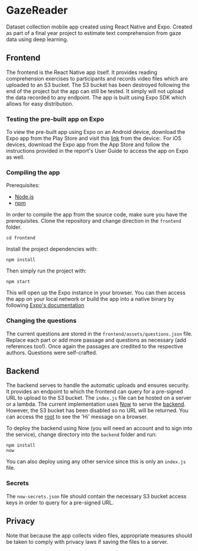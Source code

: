 # GazeReader

Dataset collection mobile app created using React Native and Expo. Created as part of a final year project to estimate text comprehension from gaze data using deep learning.

## Frontend

The frontend is the React Native app itself. It provides reading comprehension exercises to participants and records video files which are uploaded to an S3 bucket. The S3 bucket has been destroyed following the end of the project but the app can still be tested. It simply will not upload the data recorded to any endpoint. The app is built using Expo SDK which allows for easy distribution. 

### Testing the pre-built app on Expo

To view the pre-built app using Expo on an Android device, download the Expo app from the Play Store and visit this [link](https://expo.io/@ziggee/GazeReader) from the device:. For iOS devices, download the Expo app from the App Store and follow the instructions provided in the report's User Guide to access the app on Expo as well.

### Compiling the app

Prerequisites:

* [Node.js](http://nodejs.org)
* [npm](https://www.npmjs.com/)

In order to compile the app from the source code, make sure you have the prerequisites. Clone the repository and change direction in the `frontend` folder.

```shell
cd frontend
```

Install the project dependencies with:

```shell
npm install
```

Then simply run the project with:

```shell
npm start
```

This will open up the Expo instance in your browser. You can then access the app on your local network or build the app into a native binary by following [Expo's documentation](https://expo.io)

### Changing the questions

The current questions are stored in the `frontend/assets/questions.json` file. Replace each part or add more passage and questions as necessary (add references too!). Once again the passages are credited to the respective authors. Questions were self-crafted.

## Backend

The backend serves to handle the automatic uploads and ensures security. It provides an endpoint to which the frontend can query for a pre-signed URL to upload to the S3 bucket. The `index.js` file can be hosted on a server or a lambda. The current implementation uses [Now](https://zeit.co/now) to serve the [backend](https://backend.jwziggee.now.sh). However, the S3 bucket has been disabled so no URL will be returned. You can access the [root](https://backend.jwziggee.now.sh) to see the 'Hi' message on a browser.

To deploy the backend using Now (you will need an account and to sign into the service), change directory into the `backend` folder and run:

```shell
npm install
now
```

You can also deploy using any other service since this is only an `index.js` file.

### Secrets

The `now-secrets.json` file should contain the necessary S3 bucket access keys in order to query for a pre-signed URL.

## Privacy

Note that because the app collects video files, appropriate measures should be taken to comply with privacy laws if saving the files to a server.
